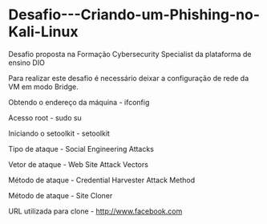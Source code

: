 # Desafio---Criando-um-Phishing-no-Kali-Linux
Desafio proposta na Formação Cybersecurity Specialist da plataforma de ensino DIO

Para realizar este desafio é necessário deixar a configuração de rede da VM em modo Bridge.

Obtendo o endereço da máquina - ifconfig

Acesso root - sudo su

Iniciando o setoolkit - setoolkit

Tipo de ataque - Social Engineering Attacks

Vetor de ataque - Web Site Attack Vectors

Método de ataque - Credential Harvester Attack Method 

Método de ataque - Site Cloner

URL utilizada para clone - http://www.facebook.com

